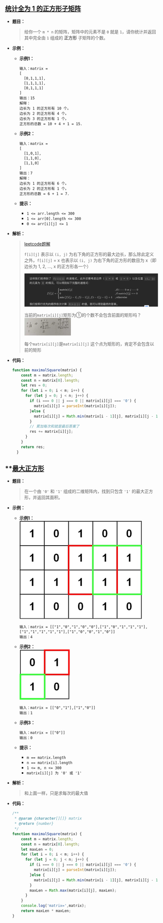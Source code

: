## [统计全为 1 的正方形子矩阵](https://leetcode.cn/problems/count-square-submatrices-with-all-ones/)

* **题目：**

  >给你一个 `m * n` 的矩阵，矩阵中的元素不是 `0` 就是 `1`，请你统计并返回其中完全由 `1` 组成的 **正方形** 子矩阵的个数。

* **示例：**

  * **示例1：**

    ```
    输入：matrix =
    [
      [0,1,1,1],
      [1,1,1,1],
      [0,1,1,1]
    ]
    输出：15
    解释： 
    边长为 1 的正方形有 10 个。
    边长为 2 的正方形有 4 个。
    边长为 3 的正方形有 1 个。
    正方形的总数 = 10 + 4 + 1 = 15.
    ```

  * **示例2：**

    ```
    输入：matrix = 
    [
      [1,0,1],
      [1,1,0],
      [1,1,0]
    ]
    输出：7
    解释：
    边长为 1 的正方形有 6 个。 
    边长为 2 的正方形有 1 个。
    正方形的总数 = 6 + 1 = 7.
    ```

  * **提示：**

    * `1 <= arr.length <= 300`
    * `1 <= arr[0].length <= 300`
    * `0 <= arr[i][j] <= 1`

* **解析：**

  >[leetcode题解](https://leetcode.cn/problems/count-square-submatrices-with-all-ones/solution/tong-ji-quan-wei-1-de-zheng-fang-xing-zi-ju-zhen-2/)
  >
  >
  >
  >`f[i][j]` 表示以 `(i, j)` 为右下角的正方形的最大边长，那么除此定义之外，`f[i][j]` = x 也表示以 `(i, j)` 为右下角的正方形的数目为 x（即边长为 1, 2, ..., x 的正方形各一个）
  >
  >![image-20220728175324986](16.子矩阵问题.assets/image-20220728175324986-9002017.png)
  >
  >当前的`matrix[i][j]`矩形为①的个数不会包含前面的矩形吗？<img src="16.子矩阵问题.assets/image-20220728193220442.png" alt="image-20220728193220442" style="zoom:15%;" />
  >
  >每个`matrix[i][j]`是`matrix[i][j]` 这个点为矩形的，肯定不会包含以前的矩形

* **代码：**

  ```js
  function maximalSquare(matrix) {
      const m = matrix.length;
      const n = matrix[0].length;
      let res = 0; 
      for (let i = 0; i < m; i++) {
        for (let j = 0; j < n; j++) {
          if (i === 0 || j === 0 || matrix[i][j] === '0') {
            matrix[i][j] = parseInt(matrix[i][j]);
          }else {
            matrix[i][j] = Math.min(matrix[i - 1][j], matrix[i][j - 1], matrix[i - 1][j - 1]) + 1;
          }
          // 累加每次和就是最后答案了
          res += matrix[i][j];
        }
      }
      return res;
    }
  ```
  



## **[最大正方形](https://leetcode.cn/problems/maximal-square/)

* **题目：**

  >在一个由 `'0'` 和 `'1'` 组成的二维矩阵内，找到只包含 `'1'` 的最大正方形，并返回其面积。

* **示例：**

  * **示例1：**<br>![img](16.!子矩阵问题.assets/max1grid.jpg)

    ```
    输入：matrix = [["1","0","1","0","0"],["1","0","1","1","1"],["1","1","1","1","1"],["1","0","0","1","0"]]
    输出：4
    ```

  * **示例2：**<br>![img](16.!子矩阵问题.assets/max2grid.jpg)

    ```
    输入：matrix = [["0","1"],["1","0"]]
    输出：1
    ```

  * **示例3：**

    ```
    输入：matrix = [["0"]]
    输出：0
    ```

  * **提示：**

    * `m == matrix.length`
    * `n == matrix[i].length`
    * `1 <= m, n <= 300`
    * `matrix[i][j] 为 '0' 或 '1'`

* **解析：**

  >和上面一样，只是求每次的最大值

* **代码：**

  ```js
  /**
   * @param {character[][]} matrix
   * @return {number}
   */
  function maximalSquare(matrix) {
      const m = matrix.length;
      const n = matrix[0].length;
      let maxLen = 0; 
      for (let i = 0; i < m; i++) {
        for (let j = 0; j < n; j++) {
          if (i === 0 || j === 0 || matrix[i][j] === '0') {
            matrix[i][j] = parseInt(matrix[i][j]);
          }else {
            matrix[i][j] = Math.min(matrix[i - 1][j], matrix[i][j - 1], matrix[i - 1][j - 1]) + 1;
          }
          maxLen = Math.max(matrix[i][j], maxLen);
        }
      }
      console.log('matrix=',matrix);
      return maxLen * maxLen;
  }
  ```

  